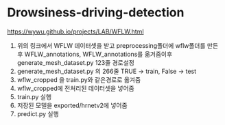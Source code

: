 # Drowsiness-driving-detection

https://wywu.github.io/projects/LAB/WFLW.html

1. 위의 링크에서 WFLW 데이터셋을 받고 preprocessing폴더에 wflw폴더를 만든 후 WFLW_annotations, WFLW_annotations를 옮겨줌이후     generate_mesh_dataset.py 123줄 경로설정
2. generate_mesh_dataset.py 의 266줄 TRUE -> train, False -> test
3. wflw_cropped 을 train.py와 같은경로로 옮겨줌
4. wflw_cropped에 전처리된 데이터셋을 넣어줌
5. train.py 실행
6. 저장된 모델을 exported/hrnetv2에 넣어줌
7. predict.py 실행
